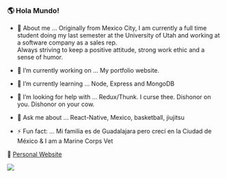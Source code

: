 ### 🌎 Hola Mundo! 
 
- 🦒 About me ...  Originally from Mexico City, I am currently a full time student doing my last semester at the University of Utah and working at a software                          company as a sales rep. <br/>
                   Always striving to keep a positive attitude, strong work ethic and a sense of humor.
                   
- 🔭 I’m currently working on ...  My portfolio website.
- 🌱 I’m currently learning ...    Node, Express and MongoDB
- 🤔 I’m looking for help with ... Redux/Thunk. I curse thee. Dishonor on you. Dishonor on your cow.
- 💬 Ask me about ...              React-Native, Mexico, basketball, jiujitsu  
- ⚡ Fun fact: ...                  Mi familia es de Guadalajara pero crecí en la Ciudad de México & I am a Marine Corps Vet 

🦒 [Personal Website](https://giraffecoder.com) <br/>

<a href="https://www.linkedin.com/in/cristian-baeza-1229b5126/">
    <img src="https://img.shields.io/badge/linkedin-%230077B5.svg?&style=for-the-badge&logo=linkedin&logoColor=white" />
  </a>
  
  
<!--
**Cristian-Baeza/Cristian-Baeza** is a ✨ _special_ ✨ repository because its `README.md` (this file) appears on your GitHub profile.

-->
